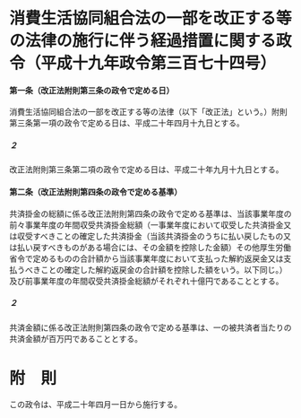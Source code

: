 # 消費生活協同組合法の一部を改正する等の法律の施行に伴う経過措置に関する政令（平成十九年政令第三百七十四号）
#### 第一条（改正法附則第三条の政令で定める日）
消費生活協同組合法の一部を改正する等の法律（以下「改正法」という。）附則第三条第一項の政令で定める日は、平成二十年四月十九日とする。
##### ２
改正法附則第三条第二項の政令で定める日は、平成二十年九月十九日とする。
#### 第二条（改正法附則第四条の政令で定める基準）
共済掛金の総額に係る改正法附則第四条の政令で定める基準は、当該事業年度の前々事業年度の年間収受共済掛金総額（一事業年度において収受した共済掛金又は収受すべきことの確定した共済掛金（当該共済掛金のうちに払い戻したもの又は払い戻すべきものがある場合には、その金額を控除した金額）その他厚生労働省令で定めるものの合計額から当該事業年度において支払った解約返戻金又は支払うべきことの確定した解約返戻金の合計額を控除した額をいう。以下同じ。）及び前事業年度の年間収受共済掛金総額がそれぞれ十億円であることとする。
##### ２
共済金額に係る改正法附則第四条の政令で定める基準は、一の被共済者当たりの共済金額が百万円であることとする。
# 附　則
この政令は、平成二十年四月一日から施行する。
